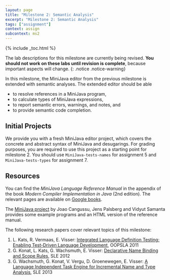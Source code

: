 ```yaml
---
layout: page
title: "Milestone 2: Semantic Analysis"
excerpt: "Milestone 2: Semantic Analysis"
tags: ["assignment"]
context: assign
subcontext: ms2
---
```


{% include _toc.html %}

The lab descriptions for this milestone are currently being revised.
**You should not work on these labs until revision is complete**, because
important aspects will change.
{: .notice .notice-warning}

In this milestone, the MiniJava editor from the previous milestone is extended with semantic analyses. The extended editor should be able

* to resolve references in a MiniJava program,
* to calculate types of MiniJava expressions,
* to report semantic errors, warnings, and notes, and
* to provide semantic code completion.

## Initial Projects

We provide you with a fresh MiniJava editor project, which covers the concrete and abstract syntax of MiniJava and desugarings.
For grading purposes, you are required to use this project as a starting point for milestone 2.
You should use `MiniJava-tests-names` for assignment 5 and `MiniJava-tests-types` for assignment 7.

## Resources

You can find the *MiniJava Language Reference Manual* in the appendix of the book
*Modern Compiler Implementation in Java* (2nd edition).
The relevant pages are available on [Google books](http://books.google.com/books?id=JNs6fWkJZbAC&pg=PA484).

The [MiniJava project](http://www.cambridge.org/us/features/052182060X/)
by Joao Cangussu, Jens Palsberg and Vidyut Samanta provides some example programs
and an HTML version of the reference manual.

The following research papers cover relevant topics of this milestone:

1. L. Kats, R. Vermaas, E. Visser: [Integrated Language Definition Testing: Enabling Test-Driven Language Development](http://swerl.tudelft.nl/twiki/pub/Main/TechnicalReports/TUD-SERG-2011-011.pdf), OOPSLA 2011
2. G. Konat, L. Kats, G. Wachsmuth, E. Visser: [Declarative Name Binding and Scope Rules](http://swerl.tudelft.nl/twiki/pub/Main/TechnicalReports/TUD-SERG-2012-015.pdf), SLE 2012
3. G. Wachsmuth, G. Konat, V. Vergu, D. Groenewegen, E. Visser: [A Language Independent Task Engine for Incremental Name and Type Analysis](http://swerl.tudelft.nl/twiki/pub/Main/TechnicalReports/TUD-SERG-2013-014.pdf), SLE 2013
